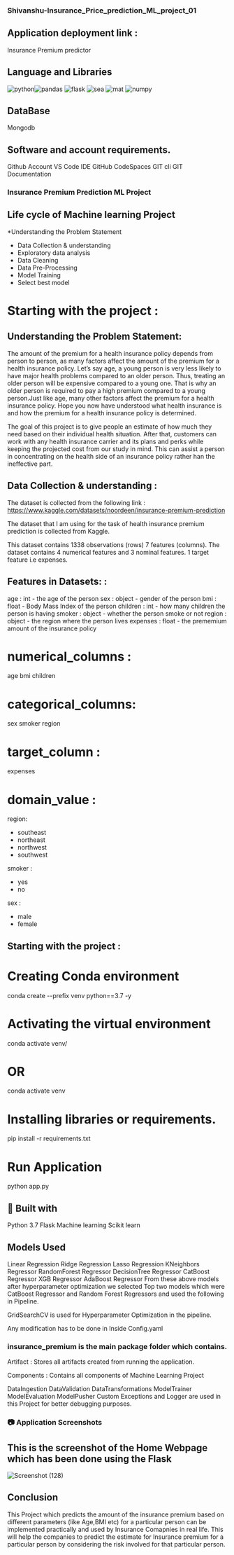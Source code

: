 ### Shivanshu-Insurance_Price_prediction_ML_project_01

## Application deployment link :
Insurance Premium predictor

## Language and Libraries
![python](https://github.com/shiva4778/insurance_premium_prediction/assets/89657400/97a26c75-7bba-4a70-b925-167db18bd1b3)![pandas](https://github.com/shiva4778/insurance_premium_prediction/assets/89657400/4589e0eb-b2b5-4927-a4b2-7ee79724e977)
![flask](https://github.com/shiva4778/insurance_premium_prediction/assets/89657400/bb7ee9ea-7684-4057-bb1b-df37cf594042)
![sea](https://github.com/shiva4778/insurance_premium_prediction/assets/89657400/216b8828-16ba-475f-bb63-21d15e329f00)
![mat](https://github.com/shiva4778/insurance_premium_prediction/assets/89657400/4f0df5c6-bd7b-4c98-840e-fd4b1c47aed8)
![numpy](https://github.com/shiva4778/insurance_premium_prediction/assets/89657400/405632ec-9ada-47e9-87cb-673e5cde4750)

## DataBase
Mongodb

## Software and account requirements.
Github Account
VS Code IDE
GitHub CodeSpaces
GIT cli
GIT Documentation
### Insurance Premium Prediction ML Project
## Life cycle of Machine learning Project

*Understanding the Problem Statement
* Data Collection & understanding
* Exploratory data analysis
* Data Cleaning
* Data Pre-Processing
* Model Training 
* Select best model
# Starting with the project :

## Understanding the Problem Statement:
The amount of the premium for a health insurance policy depends from person to person, as many factors affect the amount of the premium for a health insurance policy. Let’s say age, a young person is very less likely to have major health problems compared to an older person. Thus, treating an older person will be expensive compared to a young one. That is why an older person is required to pay a high premium compared to a young person.Just like age, many other factors affect the premium for a health insurance policy. Hope you now have understood what health insurance is and how the premium for a health insurance policy is determined.

The goal of this project is to give people an estimate of how much they need based on their individual health situation. After that, customers can work with any health insurance carrier and its plans and perks while keeping the projected cost from our study in mind. This can assist a person in concentrating on the health side of an insurance policy rather han the ineffective part.

## Data Collection & understanding :
The dataset is collected from the following link : https://www.kaggle.com/datasets/noordeen/insurance-premium-prediction

The dataset that I am using for the task of health insurance premium prediction is collected from Kaggle.

This dataset contains 1338 observations (rows)
7 features (columns).
The dataset contains 4 numerical features and 3 nominal features.
1 target feature i.e expenses.
## Features in Datasets: :
age : int - the age of the person
sex : object - gender of the person
bmi : float - Body Mass Index of the person
children : int - how many children the person is having
smoker : object - whether the person smoke or not
region : object - the region where the person lives
expenses : float - the prememium amount of the insurance policy
# numerical_columns :

age
bmi
children
# categorical_columns:

sex
smoker
region
# target_column :

expenses
# domain_value :

region:
  - southeast
  - northeast
  - northwest
  - southwest

smoker :
  - yes
  - no

sex :
- male
- female
## Starting with the project :
# Creating Conda environment

conda create --prefix venv python==3.7 -y
# Activating the virtual environment

conda activate venv/
# OR

conda activate venv
# Installing libraries or requirements.

pip install -r requirements.txt
# Run Application

python app.py
## 🔧 Built with
Python 3.7
Flask
Machine learning
Scikit learn
## Models Used
Linear Regression
Ridge Regression
Lasso Regression
KNeighbors Regressor
RandomForest Regressor
DecisionTree Regressor
CatBoost Regressor
XGB Regressor
AdaBoost Regressor
From these above models after hyperparameter optimization we selected Top two models which were CatBoost Regressor and Random Forest Regressors and used the following in Pipeline.

GridSearchCV is used for Hyperparameter Optimization in the pipeline.

Any modification has to be done in Inside Config.yaml

### insurance_premium is the main package folder which contains.
Artifact : Stores all artifacts created from running the application.

Components : Contains all components of Machine Learning Project

DataIngestion
DataValidation
DataTransformations
ModelTrainer
ModelEvaluation
ModelPusher
Custom Exceptions and Logger are used in this Project for better debugging purposes.

### 📷 Application Screenshots
## This is the screenshot of the Home Webpage which has been done using the Flask
![Screenshot (128)](https://github.com/shiva4778/insurance_premium_prediction/assets/89657400/01f676e3-0b15-4d3d-9102-75e1681c692d)


## Conclusion
This Project which predicts the amount of the insurance premium based on different parameters (like Age,BMI etc) for a particular person can be implemented practically and used by Insurance Comapnies in real life. This will help the companies to predict the estimate for Insurance premium for a particular person by considering the risk involved for that particular person.
